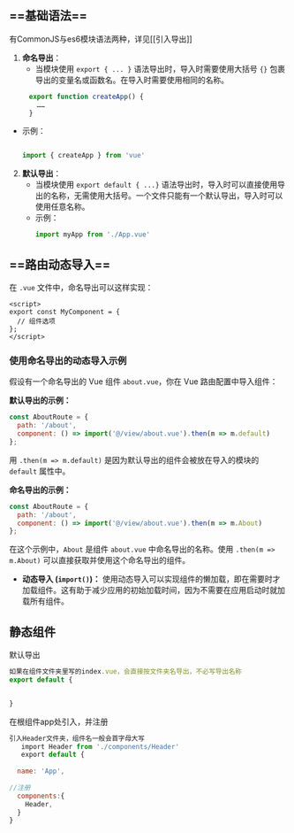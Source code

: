 ## ==基础语法==
有CommonJS与es6模块语法两种，详见[[引入导出]]
1. **命名导出**：
   - 当模块使用 `export { ... }` 语法导出时，导入时需要使用大括号 `{}` 包裹导出的变量名或函数名。在导入时需要使用相同的名称。
``` js
     export function createApp() {
       ……
     }
```

   - 示例：
     ```javascript
     
     import { createApp } from 'vue'
     ```

2. **默认导出**：
   - 当模块使用 `export default { ...}` 语法导出时，导入时可以直接使用导出的名称，无需使用大括号。一个文件只能有一个默认导出，导入时可以使用任意名称。
   - 示例：
     ```javascript
     import myApp from './App.vue'
     ```

## ==路由动态导入==

在 `.vue` 文件中，命名导出可以这样实现：

```vue
<script>
export const MyComponent = {
  // 组件选项
};
</script>
```

### 使用命名导出的动态导入示例

假设有一个命名导出的 Vue 组件 `about.vue`，你在 Vue 路由配置中导入组件：

**默认导出的示例：**
```javascript
const AboutRoute = {
  path: '/about',
  component: () => import('@/view/about.vue').then(m => m.default)
};
```

用 `.then(m => m.default)` 是因为默认导出的组件会被放在导入的模块的 `default` 属性中。

**命名导出的示例：**
```javascript
const AboutRoute = {
  path: '/about',
  component: () => import('@/view/about.vue').then(m => m.About)
};
```

在这个示例中，`About` 是组件 `about.vue` 中命名导出的名称。使用 `.then(m => m.About)` 可以直接获取并使用这个命名导出的组件。

- **动态导入 (`import()`)：** 使用动态导入可以实现组件的懒加载，即在需要时才加载组件。这有助于减少应用的初始加载时间，因为不需要在应用启动时就加载所有组件。

## 静态组件
默认导出
```js
如果在组件文件夹里写的index.vue，会直接按文件夹名导出，不必写导出名称
export default {


}

```
在根组件app处引入，并注册
```js
引入Header文件夹，组件名一般会首字母大写
   import Header from './components/Header'
   export default {
   
  name: 'App',
  
//注册
  components:{
    Header,
  }
}
```